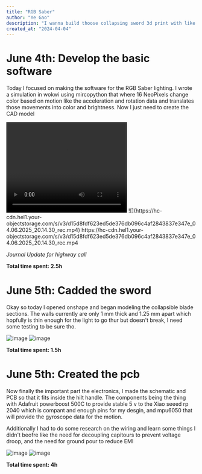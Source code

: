 ```yaml
---
title: "RGB Saber"
author: "Ye Gao"
description: "I wanna build thoose collapsing sword 3d print with like a string of neo pixels and some kind of pcb in the hilt to power it"
created_at: "2024-04-04"
---
```


# June 4th: Develop the basic software

Today I focused on making the software for the RGB Saber lighting. I wrote a simulation in wokwi using mircopython that where 16 NeoPixels change color based on motion like the acceleration and rotation data and translates those movements into  color and brightness. Now I just need to create the CAD model

<video width="320" height="240" controls>
  <source src="https://hc-cdn.hel1.your-objectstorage.com/s/v3/d15d8fdf623ed5de376db096c4af2843837e347e_04.06.2025_20.14.30_rec.mp4" type="video/mp4">
</video>
![](https://hc-cdn.hel1.your-objectstorage.com/s/v3/d15d8fdf623ed5de376db096c4af2843837e347e_04.06.2025_20.14.30_rec.mp4)
https://hc-cdn.hel1.your-objectstorage.com/s/v3/d15d8fdf623ed5de376db096c4af2843837e347e_04.06.2025_20.14.30_rec.mp4

*Journal Update for highway call*

**Total time spent: 2.5h**

# June 5th: Cadded the sword

Okay so today I opened onshape and began modeling the collapsible blade sections. The walls currently are only 1 mm thick and 1.25 mm apart which hopfully is thin enough for the light to go thur but doesn't break, I need some testing to be sure tho.


![image](https://github.com/user-attachments/assets/0710ef8c-9ed3-4501-a421-e8ea59efd3dc)
![image](https://github.com/user-attachments/assets/16506541-2ae5-4e78-8afc-d9653da75c11)

**Total time spent: 1.5h**

# June 5th: Created the pcb 

Now finally the important part the electronics, I made the schematic and PCB so that it fits inside the hilt handle. The components being the thing with Adafruit powerboost 500C to provide stable 5 v to the Xiao seeed rp 2040 which is compant and enough pins for my desgin, and mpu6050 that will provide the gyroscope data for the motion.

Additionally I had to do some research on the wiring and learn some things I didn't beofre like the need for decoupling capitours to prevent voltage droop, and the need for ground pour to reduce EMI

![image](https://github.com/user-attachments/assets/df379e36-34fb-46e1-84bb-c185920195a8)
![image](https://github.com/user-attachments/assets/a234ba00-4213-4664-8802-bef6b64c76b6)

**Total time spent: 4h**

